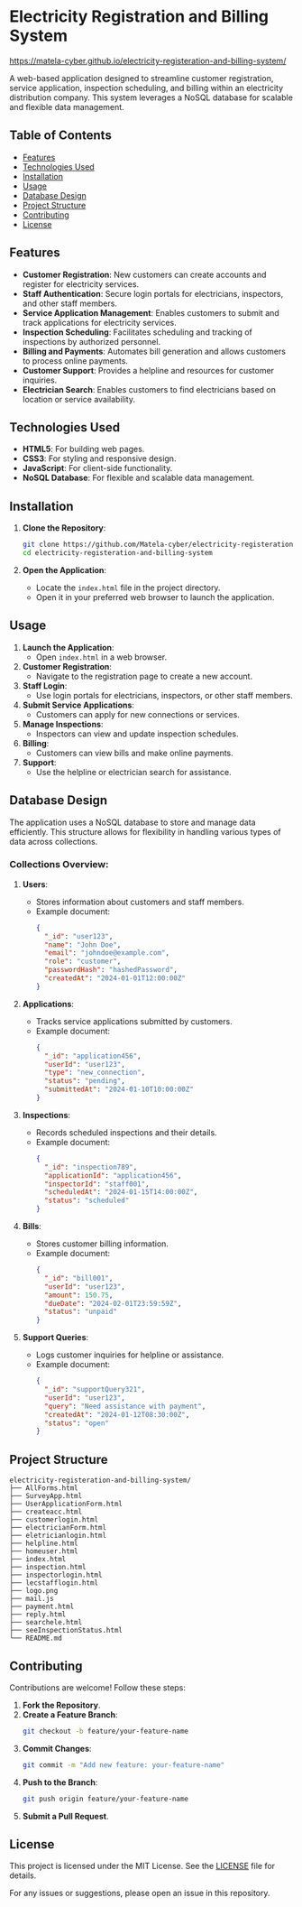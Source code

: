 # Electricity Registration and Billing System
https://matela-cyber.github.io/electricity-registeration-and-billing-system/

A web-based application designed to streamline customer registration, service application, inspection scheduling, and billing within an electricity distribution company. This system leverages a NoSQL database for scalable and flexible data management.

## Table of Contents

- [Features](#features)
- [Technologies Used](#technologies-used)
- [Installation](#installation)
- [Usage](#usage)
- [Database Design](#database-design)
- [Project Structure](#project-structure)
- [Contributing](#contributing)
- [License](#license)

## Features

- **Customer Registration**: New customers can create accounts and register for electricity services.
- **Staff Authentication**: Secure login portals for electricians, inspectors, and other staff members.
- **Service Application Management**: Enables customers to submit and track applications for electricity services.
- **Inspection Scheduling**: Facilitates scheduling and tracking of inspections by authorized personnel.
- **Billing and Payments**: Automates bill generation and allows customers to process online payments.
- **Customer Support**: Provides a helpline and resources for customer inquiries.
- **Electrician Search**: Enables customers to find electricians based on location or service availability.

## Technologies Used

- **HTML5**: For building web pages.
- **CSS3**: For styling and responsive design.
- **JavaScript**: For client-side functionality.
- **NoSQL Database**: For flexible and scalable data management.

## Installation

1. **Clone the Repository**:
   ```bash
   git clone https://github.com/Matela-cyber/electricity-registeration-and-billing-system.git
   cd electricity-registeration-and-billing-system
   ```

2. **Open the Application**:
   - Locate the `index.html` file in the project directory.
   - Open it in your preferred web browser to launch the application.

## Usage

1. **Launch the Application**:
   - Open `index.html` in a web browser.
2. **Customer Registration**:
   - Navigate to the registration page to create a new account.
3. **Staff Login**:
   - Use login portals for electricians, inspectors, or other staff members.
4. **Submit Service Applications**:
   - Customers can apply for new connections or services.
5. **Manage Inspections**:
   - Inspectors can view and update inspection schedules.
6. **Billing**:
   - Customers can view bills and make online payments.
7. **Support**:
   - Use the helpline or electrician search for assistance.

## Database Design

The application uses a NoSQL database to store and manage data efficiently. This structure allows for flexibility in handling various types of data across collections.

### Collections Overview:

1. **Users**:
   - Stores information about customers and staff members.
   - Example document:
     ```json
     {
       "_id": "user123",
       "name": "John Doe",
       "email": "johndoe@example.com",
       "role": "customer",
       "passwordHash": "hashedPassword",
       "createdAt": "2024-01-01T12:00:00Z"
     }
     ```

2. **Applications**:
   - Tracks service applications submitted by customers.
   - Example document:
     ```json
     {
       "_id": "application456",
       "userId": "user123",
       "type": "new_connection",
       "status": "pending",
       "submittedAt": "2024-01-10T10:00:00Z"
     }
     ```

3. **Inspections**:
   - Records scheduled inspections and their details.
   - Example document:
     ```json
     {
       "_id": "inspection789",
       "applicationId": "application456",
       "inspectorId": "staff001",
       "scheduledAt": "2024-01-15T14:00:00Z",
       "status": "scheduled"
     }
     ```

4. **Bills**:
   - Stores customer billing information.
   - Example document:
     ```json
     {
       "_id": "bill001",
       "userId": "user123",
       "amount": 150.75,
       "dueDate": "2024-02-01T23:59:59Z",
       "status": "unpaid"
     }
     ```

5. **Support Queries**:
   - Logs customer inquiries for helpline or assistance.
   - Example document:
     ```json
     {
       "_id": "supportQuery321",
       "userId": "user123",
       "query": "Need assistance with payment",
       "createdAt": "2024-01-12T08:30:00Z",
       "status": "open"
     }
     ```

## Project Structure

```plaintext
electricity-registeration-and-billing-system/
├── AllForms.html
├── SurveyApp.html
├── UserApplicationForm.html
├── createacc.html
├── customerlogin.html
├── electricianForm.html
├── eletricianlogin.html
├── helpline.html
├── homeuser.html
├── index.html
├── inspection.html
├── inspectorlogin.html
├── lecstafflogin.html
├── logo.png
├── mail.js
├── payment.html
├── reply.html
├── searchele.html
├── seeInspectionStatus.html
└── README.md
```

## Contributing

Contributions are welcome! Follow these steps:

1. **Fork the Repository**.
2. **Create a Feature Branch**:
   ```bash
   git checkout -b feature/your-feature-name
   ```
3. **Commit Changes**:
   ```bash
   git commit -m "Add new feature: your-feature-name"
   ```
4. **Push to the Branch**:
   ```bash
   git push origin feature/your-feature-name
   ```
5. **Submit a Pull Request**.

## License

This project is licensed under the MIT License. See the [LICENSE](LICENSE) file for details.

For any issues or suggestions, please open an issue in this repository.
